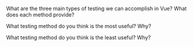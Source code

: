 What are the three main types of testing we can accomplish in Vue? What does each method provide?

What testing method do you think is the most useful? Why?

What testing method do you think is the least useful? Why?